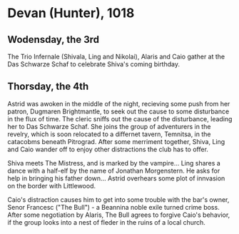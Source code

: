 # Devan (Hunter), 1018

## Wodensday, the 3rd
The Trio Infernale (Shivala, Ling and Nikolai), Alaris and Caio gather at the Das Schwarze Schaf to celebrate Shiva's coming birthday.

## Thorsday, the 4th
Astrid was awoken in the middle of the night, recieving some push from her patron, Dugmaren Brightmantle, to seek out the cause to some disturbance in the flux of time. The cleric sniffs out the cause of the disturbance, leading her to Das Schwarze Schaf. She joins the group of adventurers in the revelry, which is soon relocated to a differnet tavern, Temnitsa, in the catacobms beneath Pitrograd. After some merriment together, Shiva, Ling and Caio wander off to enjoy other distractions the club has to offer.

Shiva meets The Mistress, and is marked by the vampire... Ling shares a dance with a half-elf by the name of Jonathan Morgenstern. He asks for help in bringing his father down... Astrid overhears some plot of innvasion on the border with Littlewood.

Caio's distraction causes him to get into some trouble with the bar's owner, Senor Francesc ("The Bull") - a Beannina noble exile turned crime boss. After some negotiation by Alaris, The Bull agrees to forgive Caio's behavior, if the group looks into a nest of fleder in the ruins of a local church. 
